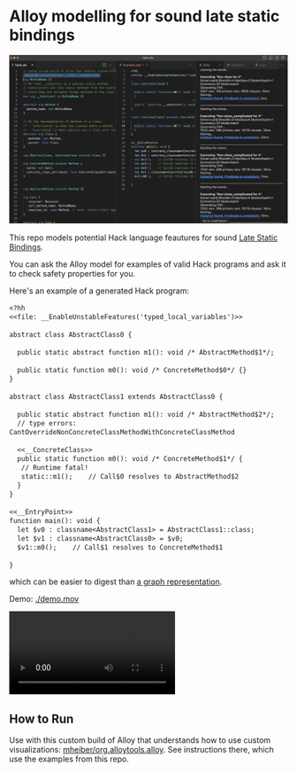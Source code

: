 # Alloy modelling for sound late static bindings

![screnshot](./screenshot.png)

This repo models potential Hack language feautures for sound
[Late Static Bindings](https://www.php.net/manual/en/language.oop5.late-static-bindings.php).

You can ask the Alloy model for examples of valid Hack programs and ask it to check safety properties for you.

Here's an example of a generated Hack program:

```
<?hh
<<file: __EnableUnstableFeatures('typed_local_variables')>>

abstract class AbstractClass0 {

  public static abstract function m1(): void /* AbstractMethod$1*/;

  public static function m0(): void /* ConcreteMethod$0*/ {}
}

abstract class AbstractClass1 extends AbstractClass0 {

  public static abstract function m1(): void /* AbstractMethod$2*/;
  // type errors: CantOverrideNonConcreteClassMethodWithConcreteClassMethod

  <<__ConcreteClass>>
  public static function m0(): void /* ConcreteMethod$1*/ {
   // Runtime fatal!
   static::m1();    // Call$0 resolves to AbstractMethod$2
  }
}

<<__EntryPoint>>
function main(): void {
  let $v0 : classname<AbstractClass1> = AbstractClass1::class;
  let $v1 : classname<AbstractClass0> = $v0;
  $v1::m0();    // Call$1 resolves to ConcreteMethod$1

}
```

which can be easier to digest than [a graph representation](./analyzer.png).

Demo: [./demo.mov](./demo.mov)

<video alt="demo" src="./demo.mov"></video>


## How to Run

Use with this custom build of Alloy that understands how to use custom visualizations: [mheiber/org.alloytools.alloy](https://github.com/mheiber/org.alloytools.alloy/). See instructions there, which use the examples from this repo.
